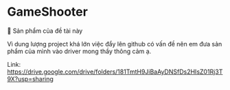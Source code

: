 # GameShooter
📢 Sản phẩm của đề tài này

Vì dung lượng project khá lớn việc đẩy lên github có vấn đề nên em đưa sản phẩm của mình vào driver mong thầy thông cảm ạ.

Link: https://drive.google.com/drive/folders/181TmtH9JiBaAyDNSfDs2HIsZ01Rj3T9X?usp=sharing
